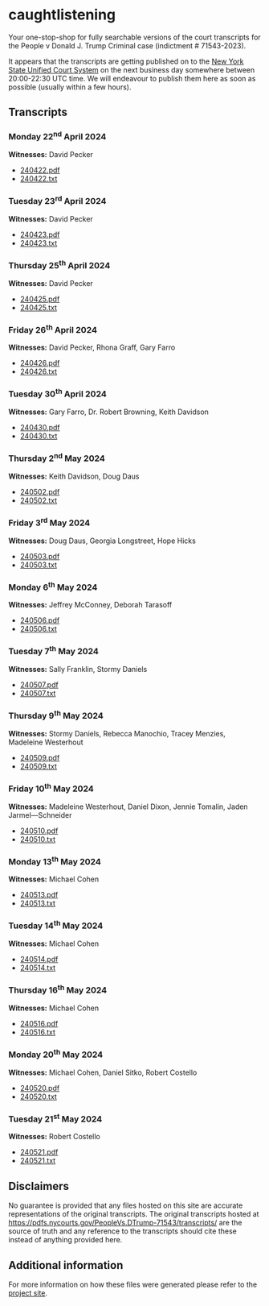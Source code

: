 # caughtlistening

Your one-stop-shop for fully searchable versions of the court transcripts for the People v Donald J. Trump Criminal case (indictment # 71543-2023).

It appears that the transcripts are getting published on to the [New York State Unified Court System](https://ww2.nycourts.gov/press/index.shtml) on the next business day somewhere between 20:00-22:30 UTC time.  We will endeavour to publish them here as soon as possible (usually within a few hours).

## Transcripts

### Monday 22<sup>nd</sup> April 2024

**Witnesses:** David Pecker

* [240422.pdf](https://docs.google.com/viewer?url=https://raw.githubusercontent.com/pbutland/caughtlistening/main/transcripts/240422.pdf)
* [240422.txt](https://raw.githubusercontent.com/pbutland/caughtlistening/main/transcripts/240422.txt)

### Tuesday 23<sup>rd</sup> April 2024

**Witnesses:** David Pecker

* [240423.pdf](https://docs.google.com/viewer?url=https://raw.githubusercontent.com/pbutland/caughtlistening/main/transcripts/240423.pdf)
* [240423.txt](https://raw.githubusercontent.com/pbutland/caughtlistening/main/transcripts/240423.txt)

### Thursday 25<sup>th</sup> April 2024

**Witnesses:** David Pecker

* [240425.pdf](https://docs.google.com/viewer?url=https://raw.githubusercontent.com/pbutland/caughtlistening/main/transcripts/240425.pdf)
* [240425.txt](https://raw.githubusercontent.com/pbutland/caughtlistening/main/transcripts/240425.txt)

### Friday 26<sup>th</sup> April 2024

**Witnesses:** David Pecker, Rhona Graff, Gary Farro

* [240426.pdf](https://docs.google.com/viewer?url=https://raw.githubusercontent.com/pbutland/caughtlistening/main/transcripts/240426.pdf)
* [240426.txt](https://raw.githubusercontent.com/pbutland/caughtlistening/main/transcripts/240426.txt)

### Tuesday 30<sup>th</sup> April 2024

**Witnesses:** Gary Farro, Dr. Robert Browning, Keith Davidson

* [240430.pdf](https://docs.google.com/viewer?url=https://raw.githubusercontent.com/pbutland/caughtlistening/main/transcripts/240430.pdf)
* [240430.txt](https://raw.githubusercontent.com/pbutland/caughtlistening/main/transcripts/240430.txt)

### Thursday 2<sup>nd</sup> May 2024

**Witnesses:** Keith Davidson, Doug Daus

* [240502.pdf](https://docs.google.com/viewer?url=https://raw.githubusercontent.com/pbutland/caughtlistening/main/transcripts/240502.pdf)
* [240502.txt](https://raw.githubusercontent.com/pbutland/caughtlistening/main/transcripts/240502.txt)

### Friday 3<sup>rd</sup> May 2024

**Witnesses:** Doug Daus, Georgia Longstreet, Hope Hicks

* [240503.pdf](https://docs.google.com/viewer?url=https://raw.githubusercontent.com/pbutland/caughtlistening/main/transcripts/240503.pdf)
* [240503.txt](https://raw.githubusercontent.com/pbutland/caughtlistening/main/transcripts/240503.txt)

### Monday 6<sup>th</sup> May 2024

**Witnesses:** Jeffrey McConney, Deborah Tarasoff

* [240506.pdf](https://docs.google.com/viewer?url=https://raw.githubusercontent.com/pbutland/caughtlistening/main/transcripts/240506.pdf)
* [240506.txt](https://raw.githubusercontent.com/pbutland/caughtlistening/main/transcripts/240506.txt)

### Tuesday 7<sup>th</sup> May 2024

**Witnesses:** Sally Franklin, Stormy Daniels

* [240507.pdf](https://docs.google.com/viewer?url=https://raw.githubusercontent.com/pbutland/caughtlistening/main/transcripts/240507.pdf)
* [240507.txt](https://raw.githubusercontent.com/pbutland/caughtlistening/main/transcripts/240507.txt)

### Thursday 9<sup>th</sup> May 2024

**Witnesses:** Stormy Daniels, Rebecca Manochio, Tracey Menzies, Madeleine Westerhout

* [240509.pdf](https://docs.google.com/viewer?url=https://raw.githubusercontent.com/pbutland/caughtlistening/main/transcripts/240509.pdf)
* [240509.txt](https://raw.githubusercontent.com/pbutland/caughtlistening/main/transcripts/240509.txt)

### Friday 10<sup>th</sup> May 2024

**Witnesses:** Madeleine Westerhout, Daniel Dixon, Jennie Tomalin, Jaden Jarmel—Schneider

* [240510.pdf](https://docs.google.com/viewer?url=https://raw.githubusercontent.com/pbutland/caughtlistening/main/transcripts/240510.pdf)
* [240510.txt](https://raw.githubusercontent.com/pbutland/caughtlistening/main/transcripts/240510.txt)

### Monday 13<sup>th</sup> May 2024

**Witnesses:** Michael Cohen

* [240513.pdf](https://docs.google.com/viewer?url=https://raw.githubusercontent.com/pbutland/caughtlistening/main/transcripts/240513.pdf)
* [240513.txt](https://raw.githubusercontent.com/pbutland/caughtlistening/main/transcripts/240513.txt)

### Tuesday 14<sup>th</sup> May 2024

**Witnesses:** Michael Cohen

* [240514.pdf](https://docs.google.com/viewer?url=https://raw.githubusercontent.com/pbutland/caughtlistening/main/transcripts/240514.pdf)
* [240514.txt](https://raw.githubusercontent.com/pbutland/caughtlistening/main/transcripts/240514.txt)

### Thursday 16<sup>th</sup> May 2024

**Witnesses:** Michael Cohen

* [240516.pdf](https://docs.google.com/viewer?url=https://raw.githubusercontent.com/pbutland/caughtlistening/main/transcripts/240516.pdf)
* [240516.txt](https://raw.githubusercontent.com/pbutland/caughtlistening/main/transcripts/240516.txt)

### Monday 20<sup>th</sup> May 2024

**Witnesses:** Michael Cohen, Daniel Sitko, Robert Costello

* [240520.pdf](https://docs.google.com/viewer?url=https://raw.githubusercontent.com/pbutland/caughtlistening/main/transcripts/240520.pdf)
* [240520.txt](https://raw.githubusercontent.com/pbutland/caughtlistening/main/transcripts/240520.txt)

### Tuesday 21<sup>st</sup> May 2024

**Witnesses:** Robert Costello

* [240521.pdf](https://docs.google.com/viewer?url=https://raw.githubusercontent.com/pbutland/caughtlistening/main/transcripts/240521.pdf)
* [240521.txt](https://raw.githubusercontent.com/pbutland/caughtlistening/main/transcripts/240521.txt)

## Disclaimers

No guarantee is provided that any files hosted on this site are accurate representations of the original transcripts.
The original transcripts hosted at <https://pdfs.nycourts.gov/PeopleVs.DTrump-71543/transcripts/> are the source of truth and any reference to the transcripts should cite these instead of anything provided here.

## Additional information

For more information on how these files were generated please refer to the [project site](https://github.com/pbutland/caughtlistening/).